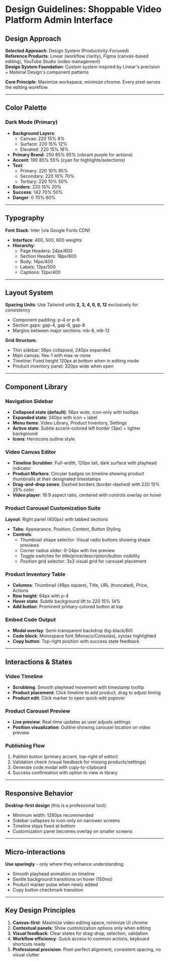 # Design Guidelines: Shoppable Video Platform Admin Interface

## Design Approach
**Selected Approach**: Design System (Productivity-Focused)  
**Reference Products**: Linear (workflow clarity), Figma (canvas-based editing), YouTube Studio (video management)  
**Design System Foundation**: Custom system inspired by Linear's precision + Material Design's component patterns

**Core Principle**: Maximize workspace, minimize chrome. Every pixel serves the editing workflow.

---

## Color Palette

### Dark Mode (Primary)
- **Background Layers**: 
  - Canvas: 220 15% 8%
  - Surface: 220 15% 12%
  - Elevated: 220 15% 16%
- **Primary Brand**: 250 85% 65% (vibrant purple for actions)
- **Accent**: 190 85% 55% (cyan for highlights/selections)
- **Text**: 
  - Primary: 220 10% 95%
  - Secondary: 220 10% 70%
  - Tertiary: 220 10% 50%
- **Borders**: 220 15% 20%
- **Success**: 142 70% 50%
- **Danger**: 0 70% 60%

---

## Typography
**Font Stack**: Inter (via Google Fonts CDN)  
- **Interface**: 400, 500, 600 weights
- **Hierarchy**:
  - Page Headers: 24px/600
  - Section Headers: 18px/600
  - Body: 14px/400
  - Labels: 13px/500
  - Captions: 12px/400

---

## Layout System
**Spacing Units**: Use Tailwind units **2, 3, 4, 6, 8, 12** exclusively for consistency
- Component padding: p-4 or p-6
- Section gaps: gap-4, gap-6, gap-8
- Margins between major sections: mb-8, mb-12

**Grid Structure**:
- Thin sidebar: 56px collapsed, 240px expanded
- Main canvas: flex-1 with max-w-none
- Timeline: Fixed height 120px at bottom when in editing mode
- Product inventory panel: 320px wide when open

---

## Component Library

### Navigation Sidebar
- **Collapsed state (default)**: 56px wide, icon-only with tooltips
- **Expanded state**: 240px with icon + label
- **Menu items**: Video Library, Product Inventory, Settings
- **Active state**: Subtle accent-colored left border (3px) + lighter background
- **Icons**: Heroicons outline style

### Video Canvas Editor
- **Timeline Scrubber**: Full-width, 120px tall, dark surface with playhead indicator
- **Product Markers**: Circular badges on timeline showing product thumbnails at their designated timestamps
- **Drag-and-drop zones**: Dashed borders (border-dashed) with 220 15% 25% color
- **Video player**: 16:9 aspect ratio, centered with controls overlay on hover

### Product Carousel Customization Suite
**Layout**: Right panel (400px) with tabbed sections
- **Tabs**: Appearance, Position, Content, Button Styling
- **Controls**: 
  - Thumbnail shape selector: Visual radio buttons showing shape previews
  - Corner radius slider: 0-24px with live preview
  - Toggle switches for title/price/description/button visibility
  - Position grid selector: 3x3 visual grid for carousel placement

### Product Inventory Table
- **Columns**: Thumbnail (48px square), Title, URL (truncated), Price, Actions
- **Row height**: 64px with p-4
- **Hover state**: Subtle background lift to 220 15% 14%
- **Add button**: Prominent primary-colored button at top

### Embed Code Output
- **Modal overlay**: Semi-transparent backdrop (bg-black/60)
- **Code block**: Monospace font (Monaco/Consolas), syntax highlighted
- **Copy button**: Top-right position with success state feedback

---

## Interactions & States

### Video Timeline
- **Scrubbing**: Smooth playhead movement with timestamp tooltip
- **Product placement**: Click timeline to add product, drag to adjust timing
- **Product edit**: Click marker to open quick-edit popover

### Product Carousel Preview
- **Live preview**: Real-time updates as user adjusts settings
- **Position visualization**: Outline showing carousel location on video preview

### Publishing Flow
1. Publish button (primary accent, top-right of editor)
2. Validation check (visual feedback for missing products/settings)
3. Generate code modal with copy-to-clipboard
4. Success confirmation with option to view in library

---

## Responsive Behavior
**Desktop-first design** (this is a professional tool):
- Minimum width: 1280px recommended
- Sidebar collapses to icon-only on narrower screens
- Timeline stays fixed at bottom
- Customization panel becomes overlay on smaller screens

---

## Micro-interactions
**Use sparingly** - only where they enhance understanding:
- Smooth playhead animation on timeline
- Gentle background transitions on hover (150ms)
- Product marker pulse when newly added
- Copy button checkmark transition

---

## Key Design Principles
1. **Canvas-first**: Maximize video editing space, minimize UI chrome
2. **Contextual panels**: Show customization options only when editing
3. **Visual feedback**: Clear states for drag-drop, selection, validation
4. **Workflow efficiency**: Quick access to common actions, keyboard shortcuts ready
5. **Professional precision**: Pixel-perfect alignment, consistent spacing, no visual clutter